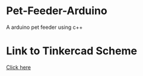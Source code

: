 # Pet-Feeder-Arduino
A arduino pet feeder using c++

# Link to Tinkercad Scheme
[Click here](https://www.tinkercad.com/things/5ObVhtPXsZ9-pet-feeder-v2)
